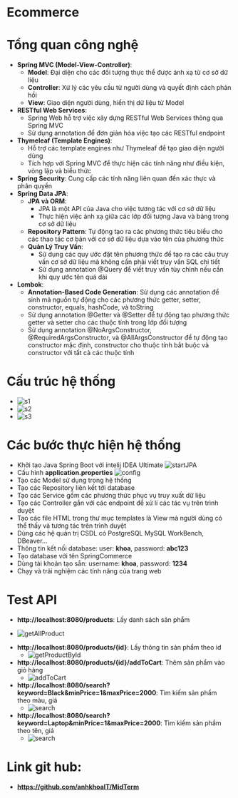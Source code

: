 # Ecommerce
# Tổng quan công nghệ
- **Spring MVC (Model-View-Controller)**:
    - **Model**: Đại diện cho các đối tượng thực thể được ánh xạ từ cơ sở dữ liệu
    - **Controller**: Xử lý các yêu cầu từ người dùng và quyết định cách phản hồi
    - **View**: Giao diện người dùng, hiển thị dữ liệu từ Model
- **RESTful Web Services**:
    - Spring Web hỗ trợ việc xây dựng RESTful Web Services thông qua Spring MVC
    - Sử dụng annotation để đơn giản hóa việc tạo các RESTful endpoint
- **Thymeleaf (Template Engines)**:
    - Hỗ trợ các template engines như Thymeleaf để tạo giao diện người dùng
    - Tích hợp với Spring MVC để thực hiện các tính năng như điều kiện, vòng lặp và biểu thức
- **Spring Security**: Cung cấp các tính năng liên quan đến xác thực và phân quyền
- **Spring Data JPA**:
    - **JPA và ORM**:
        - JPA là một API của Java cho việc tương tác với cơ sở dữ liệu
        - Thực hiện việc ánh xạ giữa các lớp đối tượng Java và bảng trong cơ sở dữ liệu
    - **Repository Pattern**: Tự động tạo ra các phương thức tiêu biểu cho các thao tác cơ bản với cơ sở dữ liệu dựa vào tên của phương thức
    - **Quản Lý Truy Vấn**:
        - Sử dụng các quy ước đặt tên phương thức để tạo ra các câu truy vấn cơ sở dữ liệu mà không cần phải viết truy vấn SQL chi tiết
        - Sử dụng annotation @Query để viết truy vấn tùy chỉnh nếu cần khi quy ước tên quá dài
- **Lombok**:
    - **Annotation-Based Code Generation**: Sử dụng các annotation để sinh mã nguồn tự động cho các phương thức getter, setter, constructor, equals, hashCode, và toString
    - Sử dụng annotation @Getter và @Setter để tự động tạo phương thức getter và setter cho các thuộc tính trong lớp đối tượng
    - Sử dụng annotation @NoArgsConstructor, @RequiredArgsConstructor, và @AllArgsConstructor để tự động tạo constructor mặc định, constructor cho thuộc tính bắt buộc và constructor với tất cả các thuộc tính

# Cấu trúc hệ thống

- ![s1](src/main/resources/static/img/2024-05-05185429.png)
- ![s2](src/main/resources/static/img/2024-05-05185913.png)
- ![s3](src/main/resources/static/img/2024-05-05185941.png)

# Các bước thực hiện hệ thống
- Khởi tạo Java Spring Boot với intelij IDEA Ultimate
  ![startJPA](src/main/resources/static/img/2024-05-05191002.png)
- Cấu hình **application.properties**
  ![config](src/main/resources/static/img/2024-05-05191155.png)
- Tạo các Model sử dụng trong hệ thống
- Tạo các Repository liên kết tới database
- Tạo các Service gồm các phương thức phục vụ truy xuất dữ liệu
- Tạo các Controller gắn với các endpoint để xử lí các tác vụ trên trình duyệt
- Tạo các file HTML trong thư mục templates là View mà người dùng có thể thấy và tương tác trên trình duyệt
- Dùng các hệ quản trị CSDL có PostgreSQL MySQL WorkBench, DBeaver...
- Thông tin kết nối database: user: **khoa**, password: **abc123**
- Tạo database với tên SpringCommerce
- Dùng tài khoản tạo sẵn: username: **khoa**, password: **1234**
- Chạy và trải nghiệm các tính năng của trang web

# Test API
- **http://localhost:8080/products**: Lấy danh sách sản phẩm
 + ![getAllProduct](src/main/resources/static/apiScreenshot/img.png)
- **http://localhost:8080/products/{id}**: Lấy thông tin sản phẩm theo id
    + ![getProductById](src/main/resources/static/apiScreenshot/img_1.png)
- **http://localhost:8080/products/{id}/addToCart**: Thêm sản phẩm vào giỏ hàng
    + ![addToCart](src/main/resources/static/apiScreenshot/img_2.png)
- **http://localhost:8080/search?keyword=Black&minPrice=1&maxPrice=2000**: Tìm kiếm sản phẩm theo màu, giá
    + ![search](src/main/resources/static/apiScreenshot/img_3.png)
- **http://localhost:8080/search?keyword=Laptop&minPrice=1&maxPrice=2000**: Tìm kiếm sản phẩm theo tên, giá
    + ![search](src/main/resources/static/apiScreenshot/img_4.png)
# Link git hub:
- **https://github.com/anhkhoaIT/MidTerm**
